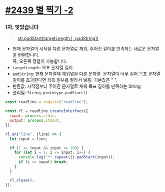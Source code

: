 # [#2439 별 찍기 -2](https://www.acmicpc.net/problem/2439)

### 1차. 맞았습니다
> [str.padStart(targetLength [, padString])](https://developer.mozilla.org/ko/docs/Web/JavaScript/Reference/Global_Objects/String/padStart)

* 현재 문자열의 시작을 다른 문자열로 채워, 주어진 길이를 만족하는 새로운 문자열을 반환합니다.<br>
즉, 오른쪽 정렬이 가능합니다.
* `targetLength`: 목표 문자열 길이.
* `padString`: 현재 문자열에 채워넣을 다른 문자열. 문자열이 너무 길어 목표 문자열 길이를 초과한다면 좌측 일부를 잘라서 넣음. 기본값은 " ".
* 반환값: 시작점부터 주어진 문자열로 채워 목표 길이를 만족하는 String
* 폴리필: `String.prototype.padStart()`

```javascript
const readline = require("readline");

const rl = readline.createInterface({
  input: process.stdin,
  output: process.stdout,
});

rl.on("line", (line) => {
  let input = line;

  if (1 <= input && input <= 100) {
    for (let i = 1; i <= input; i++) {
      console.log("*".repeat(i).padStart(input));
      if (i == input) break;
    }
  }

  rl.close();
});

```
